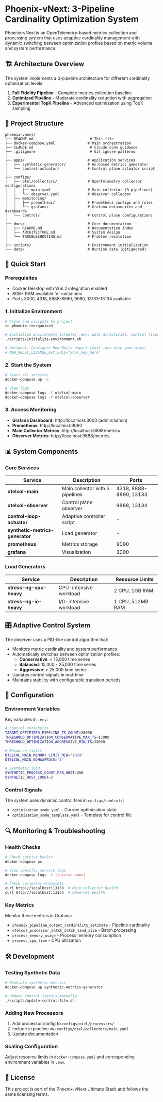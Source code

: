 # Phoenix-vNext: 3-Pipeline Cardinality Optimization System

Phoenix-vNext is an OpenTelemetry-based metrics collection and processing system that uses adaptive cardinality management with dynamic switching between optimization profiles based on metric volume and system performance.

## 🏗️ Architecture Overview

The system implements a 3-pipeline architecture for different cardinality optimization levels:

1. **Full Fidelity Pipeline** - Complete metrics collection baseline
2. **Optimized Pipeline** - Moderate cardinality reduction with aggregation  
3. **Experimental TopK Pipeline** - Advanced optimization using TopK sampling

## 📁 Project Structure

```
phoenix-vnext/
├── README.md                          # This file
├── docker-compose.yaml               # Main orchestration
├── CLAUDE.md                          # Claude Code guidance
├── .gitignore                         # Git ignore patterns
│
├── apps/                             # Application services
│   ├── synthetic-generator/          # Go-based metrics generator
│   └── control-actuator/             # Control plane actuator script
│
├── configs/
│   ├── otel/collectors/              # OpenTelemetry collector configurations
│   │   ├── main.yaml                 # Main collector (3 pipelines)
│   │   └── observer.yaml             # Observer collector
│   ├── monitoring/
│   │   ├── prometheus/               # Prometheus configs and rules
│   │   └── grafana/                  # Grafana datasources and dashboards
│   └── control/                      # Control plane configurations
│
├── docs/                             # Core documentation
│   ├── README.md                     # Documentation index
│   ├── ARCHITECTURE.md               # System design
│   └── TROUBLESHOOTING.md            # Problem resolution
│
├── scripts/                          # Environment initialization
└── data/                             # Runtime data (gitignored)
```

## 🚀 Quick Start

### Prerequisites

- Docker Desktop with WSL2 integration enabled
- 8GB+ RAM available for containers
- Ports 3000, 4318, 8888-8890, 9090, 13133-13134 available

### 1. Initialize Environment

```bash
# Clone and navigate to project
cd phoenix-reorganized

# Initialize environment (creates .env, data directories, control files)
./scripts/initialize-environment.sh

# Optional: Configure New Relic export (edit .env with your keys)
# NEW_RELIC_LICENSE_KEY_FULL="your_key_here"
```

### 2. Start the System

```bash
# Start all services
docker-compose up -d

# View logs
docker-compose logs -f otelcol-main
docker-compose logs -f otelcol-observer
```

### 3. Access Monitoring

- **Grafana Dashboard**: http://localhost:3000 (admin/admin)
- **Prometheus**: http://localhost:9090
- **Main Collector Metrics**: http://localhost:8888/metrics
- **Observer Metrics**: http://localhost:9888/metrics

## 📊 System Components

### Core Services

| Service | Description | Ports |
|---------|-------------|-------|
| **otelcol-main** | Main collector with 3 pipelines | 4318, 8888-8890, 13133 |
| **otelcol-observer** | Control plane observer | 9888, 13134 |
| **control-loop-actuator** | Adaptive controller script | - |
| **synthetic-metrics-generator** | Load generator | - |
| **prometheus** | Metrics storage | 9090 |
| **grafana** | Visualization | 3000 |

### Load Generators

| Service | Description | Resource Limits |
|---------|-------------|-----------------|
| **stress-ng-cpu-heavy** | CPU-intensive workload | 2 CPU, 1GB RAM |
| **stress-ng-io-heavy** | I/O-intensive workload | 1 CPU, 512MB RAM |

## 🎛️ Adaptive Control System

The observer uses a PID-like control algorithm that:

- Monitors metric cardinality and system performance
- Automatically switches between optimization profiles:
  - **Conservative**: < 15,000 time series
  - **Balanced**: 15,000 - 25,000 time series  
  - **Aggressive**: > 25,000 time series
- Updates control signals in real-time
- Maintains stability with configurable transition periods

## 🔧 Configuration

### Environment Variables

Key variables in `.env`:

```bash
# Control thresholds
TARGET_OPTIMIZED_PIPELINE_TS_COUNT=20000
THRESHOLD_OPTIMIZATION_CONSERVATIVE_MAX_TS=15000
THRESHOLD_OPTIMIZATION_AGGRESSIVE_MIN_TS=25000

# Resource limits
OTELCOL_MAIN_MEMORY_LIMIT_MIB="1024"
OTELCOL_MAIN_GOMAXPROCS="1"

# Synthetic load
SYNTHETIC_PROCESS_COUNT_PER_HOST=250
SYNTHETIC_HOST_COUNT=3
```

### Control Signals

The system uses dynamic control files in `configs/control/`:
- `optimization_mode.yaml` - Current optimization state
- `optimization_mode_template.yaml` - Template for control file

## 🔍 Monitoring & Troubleshooting

### Health Checks

```bash
# Check service health
docker-compose ps

# View specific service logs
docker-compose logs -f [service-name]

# Check collector endpoints
curl http://localhost:13133  # Main collector health
curl http://localhost:13134  # Observer health
```

### Key Metrics

Monitor these metrics in Grafana:
- `phoenix_pipeline_output_cardinality_estimate` - Pipeline cardinality
- `otelcol_processor_batch_batch_send_size` - Batch processing
- `process_memory_usage` - Process memory consumption
- `process_cpu_time` - CPU utilization

## 🛠️ Development

### Testing Synthetic Data

```bash
# Generate synthetic metrics
docker-compose up synthetic-metrics-generator

# Update control signals manually
./scripts/update-control-file.sh
```

### Adding New Processors

1. Add processor config to `configs/otel/processors/`
2. Include in pipeline via `configs/otel/collectors/main.yaml`
3. Update documentation

### Scaling Configuration

Adjust resource limits in `docker-compose.yaml` and corresponding environment variables in `.env`.

## 📝 License

This project is part of the Phoenix-vNext Ultimate Stack and follows the same licensing terms.